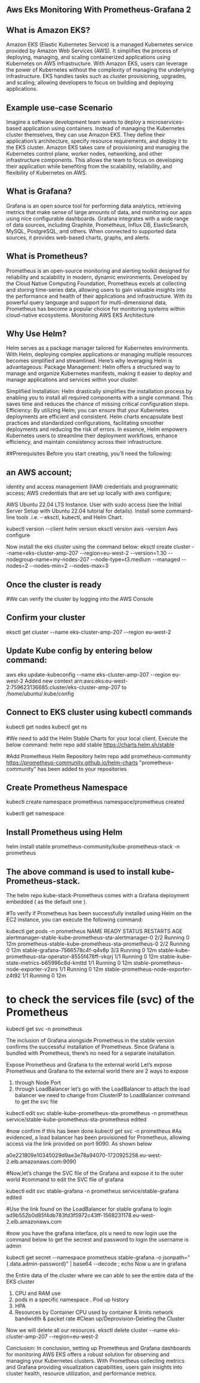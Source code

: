 ## Aws Eks Monitoring With Prometheus-Grafana 2

## What is Amazon EKS?
Amazon EKS (Elastic Kubernetes Service) is a managed Kubernetes service provided by Amazon Web Services (AWS). It simplifies the process of deploying, managing, and scaling containerized applications using Kubernetes on AWS infrastructure.
With Amazon EKS, users can leverage the power of Kubernetes without the complexity of managing the underlying infrastructure. EKS handles tasks such as cluster provisioning, upgrades, and scaling, allowing developers to focus on building and deploying applications.

## Example use-case Scenario
 Imagine a software development team wants to deploy a microservices-based application using containers. Instead of managing the Kubernetes cluster themselves, they can use Amazon EKS. They define their application’s architecture, specify resource requirements, and deploy it to the EKS cluster. Amazon EKS takes care of provisioning and managing the Kubernetes control plane, worker nodes, networking, and other infrastructure components. This allows the team to focus on developing their application while benefiting from the scalability, reliability, and flexibility of Kubernetes on AWS.


## What is Grafana?
Grafana is an open source tool for performing data analytics, retrieving metrics that make sense of large amounts of data, and monitoring our apps using nice configurable dashboards.
Grafana integrates with a wide range of data sources, including Graphite, Prometheus, Influx DB, ElasticSearch, MySQL, PostgreSQL, and others. When connected to supported data sources, it provides web-based charts, graphs, and alerts.

## What is Prometheus?
Prometheus is an open-source monitoring and alerting toolkit designed for reliability and scalability in modern, dynamic environments. Developed by the Cloud Native Computing Foundation, Prometheus excels at collecting and storing time-series data, allowing users to gain valuable insights into the performance and health of their applications and infrastructure.
With its powerful query language and support for multi-dimensional data, Prometheus has become a popular choice for monitoring systems within cloud-native ecosystems.
Monitoring AWS EKS Architecture

## Why Use Helm?
Helm serves as a package manager tailored for Kubernetes environments. With Helm, deploying complex applications or managing multiple resources becomes simplified and streamlined.
Here’s why leveraging Helm is advantageous:
Package Management: Helm offers a structured way to manage and organize Kubernetes manifests, making it easier to deploy and manage applications and services within your cluster.

Simplified Installation: Helm drastically simplifies the installation process by enabling you to install all required components with a single command. This saves time and reduces the chance of missing critical configuration steps.
Efficiency: By utilizing Helm, you can ensure that your Kubernetes deployments are efficient and consistent. Helm charts encapsulate best practices and standardized configurations, facilitating smoother deployments and reducing the risk of errors.
In essence, Helm empowers Kubernetes users to streamline their deployment workflows, enhance efficiency, and maintain consistency across their infrastructure.

##Prerequisites
Before you start creating, you’ll need the following:

## an AWS account;
identity and access management (IAM) credentials and programmatic access;
AWS credentials that are set up locally with aws configure;

AWS Ubuntu 22.04 LTS Instance.
User with sudo access (see the Initial Server Setup with Ubuntu 22.04 tutorial for details).
Install some command-line tools .i.e. – eksctl, kubectl, and Helm Chart.

kubectl version --client
helm version
eksctl version
aws –version
Aws configure

Now install the eks cluster using the command below:
eksctl create cluster --name=eks-cluster-amp-207 --region=eu-west-2 --version=1.30 --nodegroup-name=my-nodes-207 --node-type=t3.medium --managed --nodes=2 --nodes-min=2 --nodes-max=3

## Once the cluster is ready
#We can verify the cluster by logging into the AWS Console

## Confirm your cluster
eksctl get cluster --name eks-cluster-amp-207 --region eu-west-2
## Update Kube config by entering below command:

aws eks update-kubeconfig --name eks-cluster-amp-207 --region eu-west-2
Added new context arn:aws:eks:eu-west-2:759623136685:cluster/eks-cluster-amp-207 to /home/ubuntu/.kube/config

## Connect to EKS cluster using kubectl commands

kubectl get nodes
kubectl get ns

#We need to add the Helm Stable Charts for your local client. Execute the below command:
helm repo add stable https://charts.helm.sh/stable

#Add Prometheus Helm Repository
helm repo add prometheus-community https://prometheus-community.github.io/helm-charts
"prometheus-community" has been added to your repositories

## Create Prometheus Namespace
kubectl create namespace prometheus
namespace/prometheus created

kubectl get namespace

## Install Prometheus using Helm
helm install stable prometheus-community/kube-prometheus-stack -n prometheus
## The above command is used to install kube-Prometheus-stack.

 The helm repo kube-stack-Prometheus comes with a Grafana deployment embedded ( as the default one ).

#To verify if Prometheus has been successfully installed using Helm on the EC2 instance, you can execute the following command:

kubectl get pods -n prometheus
NAME                                                     READY   STATUS    RESTARTS   AGE
alertmanager-stable-kube-prometheus-sta-alertmanager-0   2/2     Running   0          12m
prometheus-stable-kube-prometheus-sta-prometheus-0       2/2     Running   0          12m
stable-grafana-7566578c4f-q4v8p                          3/3     Running   0          12m
stable-kube-prometheus-sta-operator-8555f478ff-vkqrj     1/1     Running   0          12m
stable-kube-state-metrics-b65996c8d-kmttd                1/1     Running   0          12m
stable-prometheus-node-exporter-v2xrs                    1/1     Running   0          12m
stable-prometheus-node-exporter-z4t92                    1/1     Running   0          12m

# to check the services file (svc) of the Prometheus
kubectl get svc -n prometheus


The inclusion of Grafana alongside Prometheus in the stable version confirms the successful installation of Prometheus. Since Grafana is bundled with Prometheus, there’s no need for a separate installation.

Expose Prometheus and Grafana to the external world
Let’s expose Prometheus and Grafana to the external world
there are 2 ways to expose

1. through Node Port
2. through LoadBalancer
let’s go with the LoadBalancer
to attach the load balancer we need to change from ClusterIP to LoadBalancer
command to get the svc file


kubectl edit svc stable-kube-prometheus-sta-prometheus -n prometheus
service/stable-kube-prometheus-sta-prometheus edited


#now confirm if this has been done
kubectl get svc -n prometheus
#As evidenced, a load balancer has been provisioned for Prometheus, allowing access via the link provided on port 9090. As shown below


a0e221809e10345029d9ae3e78a94070-1720925258.eu-west-2.elb.amazonaws.com:9090

#Now,let’s change the SVC file of the Grafana and expose it to the outer world
#command to edit the SVC file of grafana

kubectl edit svc stable-grafana -n prometheus
service/stable-grafana edited

#Use the link found on the LoadBalancer for stable grafana to login
ad9b552b0d85f4db783fd3f5972c43ff-1568231178.eu-west-2.elb.amazonaws.com

#now you have the grafana interface, pls u need to now login use the command below to  get the secrest and password to login the username is admin


kubectl get secret --namespace prometheus stable-grafana -o jsonpath="{.data.admin-password}" | base64 --decode ; echo
Now u are in grafana

the Entire data of the cluster
where we can able to see the entire data of the EKS cluster
1. CPU and RAM use
2. pods in a specific namespace
. Pod up history
4. HPA
5. Resources by Container
CPU used by container & limits
network bandwidth & packet rate
#Clean up/Deprovision-Deleting the Cluster

Now we will delete all our resources.
eksctl delete cluster --name eks-cluster-amp-207 --region=eu-west-2


Conclusion:
In conclusion, setting up Prometheus and Grafana dashboards for monitoring AWS EKS offers a robust solution for observing and managing your Kubernetes clusters. With Prometheus collecting metrics and Grafana providing visualization capabilities, users gain insights into cluster health, resource utilization, and performance metrics.






























































